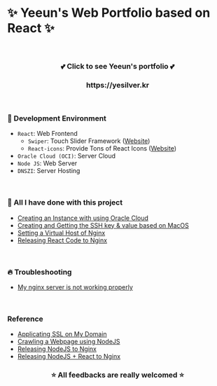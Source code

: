 # ✨ Yeeun's Web Portfolio based on React ✨

</br>

<h3 align="center">💕 Click to see Yeeun's portfolio 💕</h3>
<!-- </br>

<h3 align="center">🚧 Caution 🚧 </h3> 

<h4 align="center"> There is an error in the middle of connecting btw react and node js, so I am fixing that problem. </h4>
<h4 align="center"> I ask for your understanding that the given URL below is not working properly </h4> -->

<h3 align="center">https://yesilver.kr</h3>

</br>

### 🔮 Development Environment
- `React`: Web Frontend
  - `Swiper`: Touch Slider Framework ([Website](https://swiperjs.com))
  - `React-icons`: Provide Tons of React Icons ([Website](https://react-icons.github.io/react-icons/))
- `Oracle Cloud (OCI)`: Server Cloud
- `Node JS`: Web Server 
- `DNSZI`: Server Hosting

</br>

### 💎 All I have done with this project
- [Creating an Instance with using Oracle Cloud](https://blog.naver.com/0_0yeggy/222453433883)
- [Creating and Getting the SSH key & value based on MacOS](https://blog.naver.com/0_0yeggy/222453440767)
- [Setting a Virtual Host of Nginx](https://blog.naver.com/0_0yeggy/222454902579)
- [Releasing React Code to Nginx](https://blog.naver.com/0_0yeggy)
</br>

### 🔥 Troubleshooting
- [My nginx server is not working properly](https://blog.naver.com/0_0yeggy/222677259517)
</br>

### Reference
- [Applicating SSL on My Domain](https://velog.io/@prayme/ubuntu에-nginx-설치하고-ssl-적용하기)
- [Crawling a Webpage using NodeJS](https://www.youtube.com/watch?v=xbehh8lWy_A)
- [Releasing NodeJS to Nginx](https://songwonseok.github.io/study/Deploy2/)
- [Releasing NodeJS + React to Nginx](https://velog.io/@kimkevin90/Nginx로-React-배포-및-express연동)

<h3 align="center">⭐️ All feedbacks are really welcomed ⭐️</h3>
